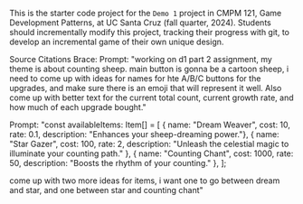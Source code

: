 This is the starter code project for the `Demo 1` project in CMPM 121, Game Development Patterns, at UC Santa Cruz (fall quarter, 2024). Students should incrementally modify this project, tracking their progress with git, to develop an incremental game of their own unique design.

Source Citations
Brace:
Prompt: "working on d1 part 2 assignment, my theme is about counting sheep. main button is gonna be a cartoon sheep, i need to come up with ideas for names for hte A/B/C buttons for the upgrades, and make sure there is an emoji that will represent it well. Also come up with better text for the current total count, current growth rate, and how much of each upgrade bought."


Prompt: "const availableItems: Item[] = [
{ name: "Dream Weaver", cost: 10, rate: 0.1, description: "Enhances your sheep-dreaming power."},
{ name: "Star Gazer", cost: 100, rate: 2, description: "Unleash the celestial magic to illuminate your counting path." },
{ name: "Counting Chant", cost: 1000, rate: 50, description: "Boosts the rhythm of your counting." },
];

come up with two more ideas for items, i want one to go between dream and star, and one between star and counting chant"

